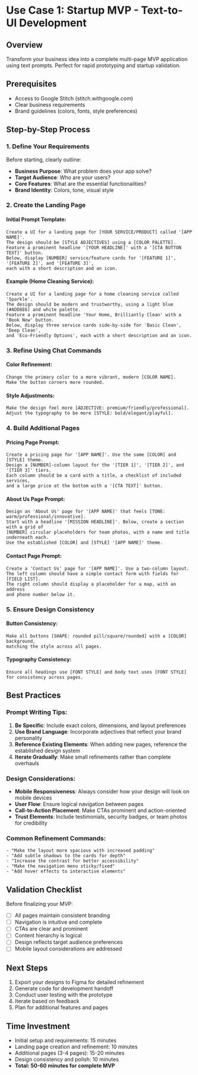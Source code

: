 # Use Case 1: Startup MVP - Text-to-UI Development

## Overview
Transform your business idea into a complete multi-page MVP application using text prompts. Perfect for rapid prototyping and startup validation.

## Prerequisites
- Access to Google Stitch (stitch.withgoogle.com)
- Clear business requirements
- Brand guidelines (colors, fonts, style preferences)

## Step-by-Step Process

### 1. Define Your Requirements
Before starting, clearly outline:
- **Business Purpose**: What problem does your app solve?
- **Target Audience**: Who are your users?
- **Core Features**: What are the essential functionalities?
- **Brand Identity**: Colors, tone, visual style

### 2. Create the Landing Page

#### Initial Prompt Template:
```
Create a UI for a landing page for [YOUR SERVICE/PRODUCT] called '[APP NAME]'. 
The design should be [STYLE ADJECTIVES] using a [COLOR PALETTE]. 
Feature a prominent headline '[YOUR HEADLINE]' with a '[CTA BUTTON TEXT]' button. 
Below, display [NUMBER] service/feature cards for '[FEATURE 1]', '[FEATURE 2]', and '[FEATURE 3]', 
each with a short description and an icon.
```

#### Example (Home Cleaning Service):
```
Create a UI for a landing page for a home cleaning service called 'Sparkle'. 
The design should be modern and trustworthy, using a light blue (#ADD8E6) and white palette. 
Feature a prominent headline 'Your Home, Brilliantly Clean' with a 'Book Now' button. 
Below, display three service cards side-by-side for 'Basic Clean', 'Deep Clean', 
and 'Eco-Friendly Options', each with a short description and an icon.
```

### 3. Refine Using Chat Commands

#### Color Refinement:
```
Change the primary color to a more vibrant, modern [COLOR NAME]. 
Make the button corners more rounded.
```

#### Style Adjustments:
```
Make the design feel more [ADJECTIVE: premium/friendly/professional]. 
Adjust the typography to be more [STYLE: bold/elegant/playful].
```

### 4. Build Additional Pages

#### Pricing Page Prompt:
```
Create a pricing page for '[APP NAME]'. Use the same [COLOR] and [STYLE] theme. 
Design a [NUMBER]-column layout for the '[TIER 1]', '[TIER 2]', and '[TIER 3]' tiers. 
Each column should be a card with a title, a checklist of included services, 
and a large price at the bottom with a '[CTA TEXT]' button.
```

#### About Us Page Prompt:
```
Design an 'About Us' page for '[APP NAME]' that feels [TONE: warm/professional/innovative]. 
Start with a headline '[MISSION HEADLINE]'. Below, create a section with a grid of 
[NUMBER] circular placeholders for team photos, with a name and title underneath each. 
Use the established [COLOR] and [STYLE] '[APP NAME]' theme.
```

#### Contact Page Prompt:
```
Create a 'Contact Us' page for '[APP NAME]'. Use a two-column layout. 
The left column should have a simple contact form with fields for [FIELD LIST]. 
The right column should display a placeholder for a map, with an address 
and phone number below it.
```

### 5. Ensure Design Consistency

#### Button Consistency:
```
Make all buttons [SHAPE: rounded pill/square/rounded] with a [COLOR] background, 
matching the style across all pages.
```

#### Typography Consistency:
```
Ensure all headings use [FONT STYLE] and body text uses [FONT STYLE] 
for consistency across pages.
```

## Best Practices

### Prompt Writing Tips:
1. **Be Specific**: Include exact colors, dimensions, and layout preferences
2. **Use Brand Language**: Incorporate adjectives that reflect your brand personality
3. **Reference Existing Elements**: When adding new pages, reference the established design system
4. **Iterate Gradually**: Make small refinements rather than complete overhauls

### Design Considerations:
- **Mobile Responsiveness**: Always consider how your design will look on mobile devices
- **User Flow**: Ensure logical navigation between pages
- **Call-to-Action Placement**: Make CTAs prominent and action-oriented
- **Trust Elements**: Include testimonials, security badges, or team photos for credibility

### Common Refinement Commands:
```
- "Make the layout more spacious with increased padding"
- "Add subtle shadows to the cards for depth"
- "Increase the contrast for better accessibility"
- "Make the navigation menu sticky/fixed"
- "Add hover effects to interactive elements"
```

## Validation Checklist

Before finalizing your MVP:
- [ ] All pages maintain consistent branding
- [ ] Navigation is intuitive and complete
- [ ] CTAs are clear and prominent
- [ ] Content hierarchy is logical
- [ ] Design reflects target audience preferences
- [ ] Mobile layout considerations are addressed

## Next Steps
1. Export your designs to Figma for detailed refinement
2. Generate code for development handoff
3. Conduct user testing with the prototype
4. Iterate based on feedback
5. Plan for additional features and pages

## Time Investment
- Initial setup and requirements: 15 minutes
- Landing page creation and refinement: 10 minutes
- Additional pages (3-4 pages): 15-20 minutes
- Design consistency and polish: 10 minutes
- **Total: 50-60 minutes for complete MVP**
